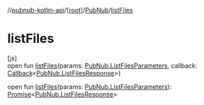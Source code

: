 //[pubnub-kotlin-api](../../../index.md)/[[root]](../index.md)/[PubNub](index.md)/[listFiles](list-files.md)

# listFiles

[js]\
open fun [listFiles](list-files.md)(params: [PubNub.ListFilesParameters](-list-files-parameters/index.md), callback: [Callback](../-callback/index.md)&lt;[PubNub.ListFilesResponse](-list-files-response/index.md)&gt;)

open fun [listFiles](list-files.md)(params: [PubNub.ListFilesParameters](-list-files-parameters/index.md)): [Promise](https://kotlinlang.org/api/core/kotlin-stdlib/kotlin.js/-promise/index.html)&lt;[PubNub.ListFilesResponse](-list-files-response/index.md)&gt;
